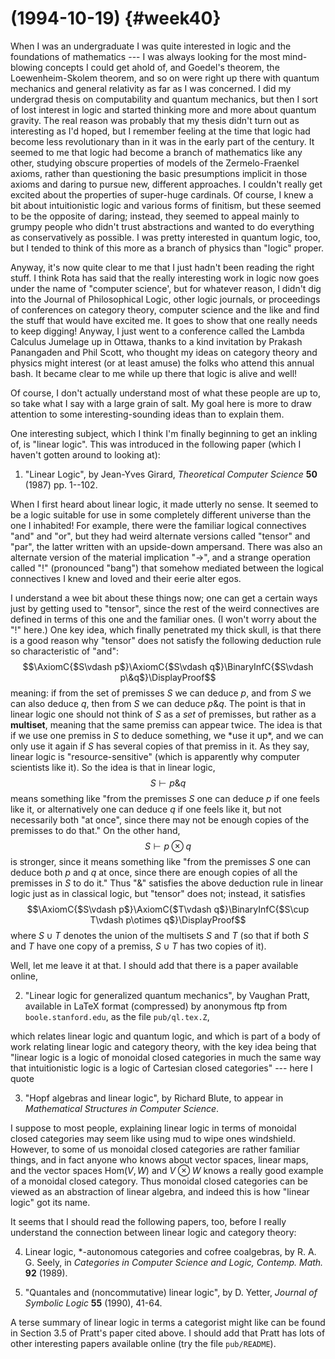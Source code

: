 # (1994-10-19) {#week40}

When I was an undergraduate I was quite interested in logic and the
foundations of mathematics --- I was always looking for the most
mind-blowing concepts I could get ahold of, and Goedel's theorem, the
Loewenheim-Skolem theorem, and so on were right up there with quantum
mechanics and general relativity as far as I was concerned. I did my
undergrad thesis on computability and quantum mechanics, but then I sort
of lost interest in logic and started thinking more and more about
quantum gravity. The real reason was probably that my thesis didn't
turn out as interesting as I'd hoped, but I remember feeling at the
time that logic had become less revolutionary than in it was in the
early part of the century. It seemed to me that logic had become a
branch of mathematics like any other, studying obscure properties of
models of the Zermelo-Fraenkel axioms, rather than questioning the basic
presumptions implicit in those axioms and daring to pursue new,
different approaches. I couldn't really get excited about the
properties of super-huge cardinals. Of course, I knew a bit about
intuitionistic logic and various forms of finitism, but these seemed to
be the opposite of daring; instead, they seemed to appeal mainly to
grumpy people who didn't trust abstractions and wanted to do everything
as conservatively as possible. I was pretty interested in quantum logic,
too, but I tended to think of this more as a branch of physics than
"logic" proper.

Anyway, it's now quite clear to me that I just hadn't been reading the
right stuff. I think Rota has said that the really interesting work in
logic now goes under the name of "computer science', but for whatever
reason, I didn't dig into the Journal of Philosophical Logic, other
logic journals, or proceedings of conferences on category theory,
computer science and the like and find the stuff that would have excited
me. It goes to show that one really needs to keep digging! Anyway, I
just went to a conference called the Lambda Calculus Jumelage up in
Ottawa, thanks to a kind invitation by Prakash Panangaden and Phil
Scott, who thought my ideas on category theory and physics might
interest (or at least amuse) the folks who attend this annual bash. It
became clear to me while up there that logic is alive and well!

Of course, I don't actually understand most of what these people are up
to, so take what I say with a large grain of salt. My goal here is more
to draw attention to some interesting-sounding ideas than to explain
them.

One interesting subject, which I think I'm finally beginning to get an
inkling of, is "linear logic". This was introduced in the following
paper (which I haven't gotten around to looking at):

1) "Linear Logic", by Jean-Yves Girard, _Theoretical Computer Science_ **50** (1987) pp. 1--102.

When I first heard about linear logic, it made utterly no sense. It
seemed to be a logic suitable for use in some completely different
universe than the one I inhabited! For example, there were the familiar
logical connectives "and" and "or", but they had weird alternate
versions called "tensor" and "par", the latter written with an
upside-down ampersand. There was also an alternate version of the
material implication "$\to$", and a strange operation called "$!$"
(pronounced "bang") that somehow mediated between the logical
connectives I knew and loved and their eerie alter egos.

I understand a wee bit about these things now; one can get a certain
ways just by getting used to "tensor", since the rest of the weird
connectives are defined in terms of this one and the familiar ones. (I
won't worry about the "$!$" here.) One key idea, which finally
penetrated my thick skull, is that there is a good reason why "tensor"
does not satisfy the following deduction rule so characteristic of
"and":
$$\AxiomC{$S\vdash p$}\AxiomC{$S\vdash q$}\BinaryInfC{$S\vdash p\&q$}\DisplayProof$$
meaning: if from the set of premisses $S$ we can deduce $p$, and from $S$ we
can also deduce $q$, then from $S$ we can deduce $p\&q$. The point is that in
linear logic one should not think of $S$ as a *set* of premisses, but
rather as a **multiset**, meaning that the same premiss can appear
twice. The idea is that if we use one premiss in $S$ to deduce something,
we \*use it up\*, and we can only use it again if $S$ has several copies
of that premiss in it. As they say, linear logic is
"resource-sensitive" (which is apparently why computer scientists like
it). So the idea is that in linear logic,
$$S\vdash p\&q$$
means something like "from the premisses $S$ one can deduce $p$ if one
feels like it, or alternatively one can deduce $q$ if one feels like it,
but not necessarily both "at once", since there may not be enough
copies of the premisses to do that." On the other hand,
$$S\vdash p\otimes q$$
is stronger, since it means something like "from the premisses $S$ one
can deduce both $p$ and $q$ at once, since there are enough copies of all
the premisses in $S$ to do it." Thus "$\&$" satisfies the above deduction
rule in linear logic just as in classical logic, but "tensor" does
not; instead, it satisfies
$$\AxiomC{$S\vdash p$}\AxiomC{$T\vdash q$}\BinaryInfC{$S\cup T\vdash p\otimes q$}\DisplayProof$$
where $S \cup T$ denotes the union of the multisets $S$ and $T$ (so that if both
$S$ and $T$ have one copy of a premiss, $S \cup T$ has two copies of it).

Well, let me leave it at that. I should add that there is a paper
available online,

2) "Linear logic for generalized quantum mechanics", by Vaughan Pratt, available in LaTeX format (compressed) by anonymous ftp from `boole.stanford.edu`, as the file `pub/ql.tex.Z`,

which relates linear logic and quantum logic, and which is part of a
body of work relating linear logic and category theory, with the key
idea being that "linear logic is a logic of monoidal closed categories
in much the same way that intuitionistic logic is a logic of Cartesian
closed categories" --- here I quote

3) "Hopf algebras and linear logic", by Richard Blute, to appear in _Mathematical Structures in Computer Science_.

I suppose to most people, explaining linear logic in terms of monoidal
closed categories may seem like using mud to wipe ones windshield.
However, to some of us monoidal closed categories are rather familiar
things, and in fact anyone who knows about vector spaces, linear maps,
and the vector spaces $\mathrm{Hom}(V,W)$ and $V\otimes W$ knows a really good
example of a monoidal closed category. Thus monoidal closed categories
can be viewed as an abstraction of linear algebra, and indeed this is
how "linear logic" got its name.

It seems that I should read the following papers, too, before I really
understand the connection between linear logic and category theory:

4) Linear logic, \*-autonomous categories and cofree coalgebras, by R. A. G. Seely, in _Categories in Computer Science and Logic, Contemp. Math._ **92** (1989).

5) "Quantales and (noncommutative) linear logic", by D. Yetter, _Journal of Symbolic Logic_ **55** (1990), 41-64.

A terse summary of linear logic in terms a categorist might like can be
found in Section 3.5 of Pratt's paper cited above. I should add that
Pratt has lots of other interesting papers available online (try the
file `pub/README`).
